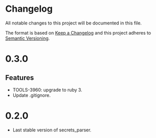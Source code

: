 # Changelog

All notable changes to this project will be documented in this file.

The format is based on [Keep a Changelog](http://keepachangelog.com/en/1.0.0/)
and this project adheres to [Semantic Versioning](http://semver.org/spec/v2.0.0.html).

# 0.3.0
## Features
* TOOLS-3960: upgrade to ruby 3.
* Update .gitignore.

# 0.2.0
* Last stable version of secrets_parser.
